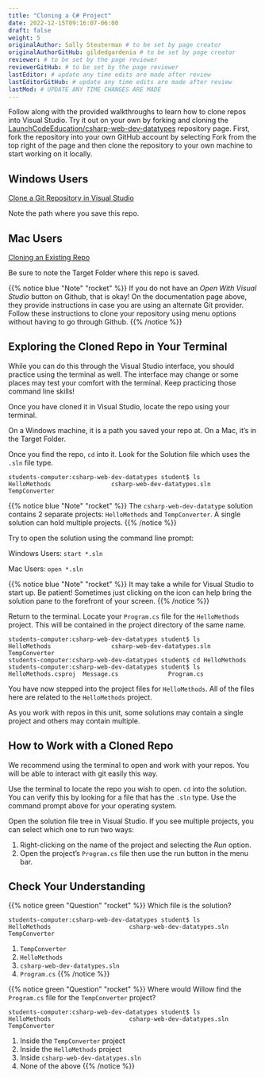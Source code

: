 ```yaml
---
title: "Cloning a C# Project"
date: 2022-12-15T09:16:07-06:00
draft: false
weight: 5
originalAuthor: Sally Steuterman # to be set by page creator
originalAuthorGitHub: gildedgardenia # to be set by page creator
reviewer: # to be set by the page reviewer
reviewerGitHub: # to be set by the page reviewer
lastEditor: # update any time edits are made after review
lastEditorGitHub: # update any time edits are made after review
lastMod: # UPDATE ANY TIME CHANGES ARE MADE
---
```


Follow along with the provided walkthroughs to learn how to clone repos into Visual Studio. Try it out on your own by forking and cloning the [LaunchCodeEducation/csharp-web-dev-datatypes](https://github.com/LaunchCodeEducation/csharp-web-dev-datatypes) repository page. First, fork the repository into your own GitHub account by selecting Fork from the top right of the page and then clone the repository to your own machine to start working on it locally.

## Windows Users

[Clone a Git Repository in Visual Studio](https://learn.microsoft.com/en-us/visualstudio/version-control/git-clone-repository?view=vs-2022)

Note the path where you save this repo.

## Mac Users

[Cloning an Existing Repo](https://learn.microsoft.com/en-us/visualstudio/mac/set-up-git-repository?view=vsmac-2022#clone-an-existing-repository)

Be sure to note the Target Folder where this repo is saved.

{{% notice blue "Note" "rocket" %}}
   If you do not have an *Open With Visual Studio* button on Github, that is okay! On the documentation page above, they provide instructions in case you are using an alternate Git provider. Follow these instructions to clone your repository using menu options without having to go through Github.
{{% /notice %}}

## Exploring the Cloned Repo in Your Terminal

While you can do this through the Visual Studio interface, you should practice using the terminal as well.
The interface may change or some places may test your comfort with the terminal. Keep practicing those command line skills!

Once you have cloned it in Visual Studio, locate the repo using your terminal.

On a Windows machine, it is a path you saved your repo at. On a Mac, it’s in the Target Folder.

Once you find the repo, `cd` into it. Look for the Solution file which uses the `.sln` file type.

```bash-session
students-computer:csharp-web-dev-datatypes student$ ls
HelloMethods                 csharp-web-dev-datatypes.sln
TempConverter
```

{{% notice blue "Note" "rocket" %}}
The `csharp-web-dev-datatype` solution contains 2 separate projects: `HelloMethods` and `TempConverter`. A single solution can hold multiple projects.
{{% /notice %}}

Try to open the solution using the command line prompt:

Windows Users: `start *.sln`

Mac Users: `open *.sln`

{{% notice blue "Note" "rocket" %}}
It may take a while for Visual Studio to start up. Be patient! Sometimes just clicking on the icon can help bring the solution pane to the forefront of your screen.
{{% /notice %}}

Return to the terminal. Locate your `Program.cs` file for the `HelloMethods` project. This will be contained in the project directory of the same name.

```bash-session
students-computer:csharp-web-dev-datatypes student$ ls
HelloMethods                 csharp-web-dev-datatypes.sln
TempConverter
students-computer:csharp-web-dev-datatypes student$ cd HelloMethods
students-computer:csharp-web-dev-datatypes student$ ls
HelloMethods.csproj  Message.cs              Program.cs
```

You have now stepped into the project files for `HelloMethods`. All of the files here are related to the `HelloMethods` project.

As you work with repos in this unit, some solutions may contain a single project and others may contain multiple.

## How to Work with a Cloned Repo

We recommend using the terminal to open and work with your repos. You will be able to interact with git easily this way.

Use the terminal to locate the repo you wish to open. `cd` into the solution. You can verify this by looking for a file that has the `.sln` type. Use the command prompt above for your operating system.

Open the solution file tree in Visual Studio. If you see multiple projects, you can select which one to run two ways:

1. Right-clicking on the name of the project and selecting the *Run* option.
1. Open the project’s `Program.cs` file then use the run button in the menu bar.

## Check Your Understanding

{{% notice green "Question" "rocket" %}}
   Which file is the solution?

   ```bash-session
   students-computer:csharp-web-dev-datatypes student$ ls
   HelloMethods                      csharp-web-dev-datatypes.sln
   TempConverter
   ```

   1. `TempConverter`
   1. `HelloMethods`
   1. `csharp-web-dev-datatypes.sln`
   1. `Program.cs`
{{% /notice %}}

{{% notice green "Question" "rocket" %}}
   Where would Willow find the `Program.cs` file for the `TempConverter` project?

   ```bash-session
   students-computer:csharp-web-dev-datatypes student$ ls
   HelloMethods                      csharp-web-dev-datatypes.sln
   TempConverter
   ```

   1. Inside the `TempConverter` project
   1. Inside the `HelloMethods` project
   1. Inside `csharp-web-dev-datatypes.sln`
   1. None of the above
{{% /notice %}}